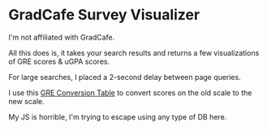 # GradCafe Survey Visualizer

I'm not affiliated with GradCafe.

All this does is, it takes your search results and returns a few visualizations of GRE scores & uGPA scores.

For large searches, I placed a 2-second delay between page queries.

I use this [GRE Conversion Table](https://www.ets.org/s/gre/pdf/concordance_information.pdf) to convert scores on the old scale to the new scale.

My JS is horrible, I'm trying to escape using any type of DB here.
